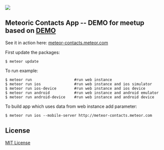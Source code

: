 ![](http://f.cl.ly/items/391y4708420P0H001k1G/meteoric.png)

## Meteoric Contacts App -- DEMO for meetup based on [DEMO](https://github.com/meteoric/contacts)

See it in action here: [meteor-contacts.meteor.com](http://meteor-contacts.meteor.com)

First update the packages:
```ssh
$ meteor update
```

To run example:
```ssh
$ meteor run                   #run web instance
$ meteor run ios               #run web instance and ios simulator
$ meteor run ios-device        #run web instance and ios device
$ meteor run android           #run web instance and android emulator
$ meteor run android-device    #run web instance and android device
```

To build app which uses data from web instance add parameter: 
```ssh
$ meteor run ios --mobile-server http://meteor-contacts.meteor.com
```

## License
[MIT License](https://github.com/bosnian/meteoric-contacts-meetup/LICENSE)
